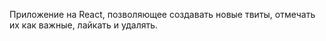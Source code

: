 Приложение на React, позволяющее создавать новые твиты, отмечать их как важные, лайкать
 и удалять. 